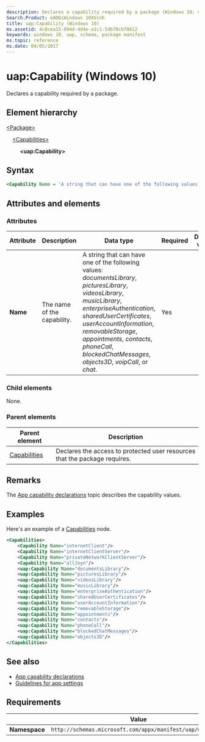 ```yaml
---
description: Declares a capability required by a package (Windows 10; uap:Capability).
Search.Product: eADQiWindows 10XVcnh
title: uap:Capability (Windows 10)
ms.assetid: 4c8cea15-094d-4d4e-a1c1-5db78cb78612
keywords: windows 10, uwp, schema, package manifest
ms.topic: reference
ms.date: 04/05/2017
---
```


# uap:Capability (Windows 10)

Declares a capability required by a package.

## Element hierarchy

[\<Package\>](element-package.md)

&nbsp;&nbsp;&nbsp;&nbsp;[\<Capabilities\>](element-capabilities.md)

&nbsp;&nbsp;&nbsp;&nbsp; &nbsp;&nbsp;&nbsp;&nbsp;**\<uap:Capability\>**

## Syntax

```xml
<Capability Name = 'A string that can have one of the following values: "documentsLibrary", "picturesLibrary", "videosLibrary", "musicLibrary", "enterpriseAuthentication", "sharedUserCertificates", "userAccountInformation", "removableStorage", "appointments", "contacts", "phoneCall", "blockedChatMessages", "objects3D", "voipCall", or "chat".' />
```

## Attributes and elements

### Attributes

| Attribute | Description | Data type | Required | Default value |
|-|-|-|-|-|
| **Name** | The name of the capability. | A string that can have one of the following values: *documentsLibrary*, *picturesLibrary*, *videosLibrary*, *musicLibrary*, *enterpriseAuthentication*, *sharedUserCertificates*, *userAccountInformation*, *removableStorage*, *appointments*, *contacts*, *phoneCall*, *blockedChatMessages*, *objects3D*, *voipCall*, or *chat*. | Yes |  |

### Child elements

None.

### Parent elements

| Parent element | Description |
|-|-|
| [Capabilities](element-capabilities.md) | Declares the access to protected user resources that the package requires. |

## Remarks

The [App capability declarations](/previous-versions/windows/apps/hh464936(v=win.10)) topic describes the capability values.

## Examples

Here's an example of a [Capabilities](element-capabilities.md) node.

```xml
<Capabilities>
    <Capability Name="internetClient"/>
    <Capability Name="internetClientServer"/>
    <Capability Name="privateNetworkClientServer"/>
    <Capability Name="allJoyn"/>
    <uap:Capability Name="documentsLibrary"/>
    <uap:Capability Name="picturesLibrary"/>
    <uap:Capability Name="videosLibrary"/>
    <uap:Capability Name="musicLibrary"/>
    <uap:Capability Name="enterpriseAuthentication"/>
    <uap:Capability Name="sharedUserCertificates"/>
    <uap:Capability Name="userAccountInformation"/>
    <uap:Capability Name="removableStorage"/>
    <uap:Capability Name="appointments"/>
    <uap:Capability Name="contacts"/>
    <uap:Capability Name="phoneCall"/>
    <uap:Capability Name="blockedChatMessages"/>
    <uap:Capability Name="objects3D"/>
</Capabilities>
```

## See also

- [App capability declarations](/previous-versions/windows/apps/hh464936(v=win.10))
- [Guidelines for app settings](/windows/uwp/design/app-settings/guidelines-for-app-settings)

## Requirements

|   | Value |
|--|--|
| **Namespace** | `http://schemas.microsoft.com/appx/manifest/uap/windows10` |
